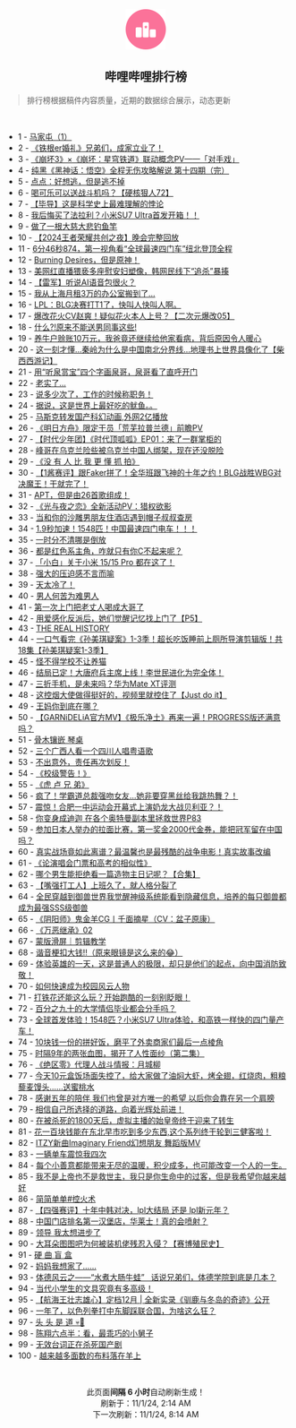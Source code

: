 <div align="center">
    <img src="./assets/icon_rank.png" alt="logo" />
    <h2>哔哩哔哩排行榜</h>
</div>

> 排行榜根据稿件内容质量，近期的数据综合展示，动态更新

<br />

<ul><li><span>1 - <a href=https://www.bilibili.com/BV1VAS4Y8EZL>马家屯（1）</a></span></li><li><span>2 - <a href=https://www.bilibili.com/BV1NU1jY5ErV>《铁根er婚礼》兄弟们，成家立业了！</a></span></li><li><span>3 - <a href=https://www.bilibili.com/BV14pynY9EUj>《崩坏3》×《崩坏：星穹铁道》联动概念PV——「对手戏」</a></span></li><li><span>4 - <a href=https://www.bilibili.com/BV1qXSWYbEZD>纯黑《黑神话：悟空》全程无伤攻略解说&nbsp;第十四期（完）</a></span></li><li><span>5 - <a href=https://www.bilibili.com/BV1FK1hYgE8g>点点：好想逃，但是逃不掉</a></span></li><li><span>6 - <a href=https://www.bilibili.com/BV1mzStY9E3q>喝可乐可以送战斗机吗？【硬核狠人72】</a></span></li><li><span>7 - <a href=https://www.bilibili.com/BV1SDSiYEEL8>【毕导】这是科学史上最难理解的悖论</a></span></li><li><span>8 - <a href=https://www.bilibili.com/BV1ggS4YREHf>我后悔买了法拉利？小米SU7&nbsp;Ultra首发开箱！！</a></span></li><li><span>9 - <a href=https://www.bilibili.com/BV1zpS3YhE4a>做了一根大慈大悲钓鱼竿</a></span></li><li><span>10 - <a href=https://www.bilibili.com/BV1En1jYYEsC>【2024王者荣耀共创之夜】晚会完整回放</a></span></li><li><span>11 - <a href=https://www.bilibili.com/BV1RwS4YcEYL>6分46秒874，第一视角看“全球最速四门车”纽北登顶全程</a></span></li><li><span>12 - <a href=https://www.bilibili.com/BV1ae1jY9EvV>Burning&nbsp;Desires，但是原神！</a></span></li><li><span>13 - <a href=https://www.bilibili.com/BV1KDS3YGEjt>美网红直播猥亵多座慰安妇塑像，韩网民线下“追杀”暴揍</a></span></li><li><span>14 - <a href=https://www.bilibili.com/BV1d6S4YPE7c>【雷军】听说AI语音包很火？</a></span></li><li><span>15 - <a href=https://www.bilibili.com/BV1oVSvYREhX>我从上海月租3万的办公室搬到了…</a></span></li><li><span>16 - <a href=https://www.bilibili.com/BV1ke17YkE2x>LPL：BLG决赛打T1了，快叫人快叫人啊。</a></span></li><li><span>17 - <a href=https://www.bilibili.com/BV1yLSeYeERN>爆改花火CV赵爽！疑似花火本人上号？【二次元爆改05】</a></span></li><li><span>18 - <a href=https://www.bilibili.com/BV1Zc1LY4ESY>什么?!原来不能送男同事这些!</a></span></li><li><span>19 - <a href=https://www.bilibili.com/BV1TvSqYEETK>养牛户赊账10万元，我爸竟还继续给他家看病，背后原因令人暖心</a></span></li><li><span>20 - <a href=https://www.bilibili.com/BV1BgSqYvEDU>这一刻才懂...秦岭为什么是中国南北分界线...地理书上世界具像化了【柴西西游记】</a></span></li><li><span>21 - <a href=https://www.bilibili.com/BV1dTShY3EJE>用“听泉赏宝”四个字画泉哥，泉哥看了直呼开门</a></span></li><li><span>22 - <a href=https://www.bilibili.com/BV1eeSeYHESM>老实了…</a></span></li><li><span>23 - <a href=https://www.bilibili.com/BV1bw1jY2EhK>说多少次了，工作的时候称职务！</a></span></li><li><span>24 - <a href=https://www.bilibili.com/BV1dqS4YKEox>据说，这是世界上最好吃的鱿鱼。。</a></span></li><li><span>25 - <a href=https://www.bilibili.com/BV17eSiYcEro>马斯克转发国产科幻动画,外网2亿播放</a></span></li><li><span>26 - <a href=https://www.bilibili.com/BV1HfSeYNEoZ>《明日方舟》限定干员「荒芜拉普兰德」前瞻PV</a></span></li><li><span>27 - <a href=https://www.bilibili.com/BV1jfSxYAEMW>【时代少年团】《时代顶呱呱》EP01：来了一群掌柜的</a></span></li><li><span>28 - <a href=https://www.bilibili.com/BV1JjSEYUEyH>峰哥在乌克兰险些被乌克兰中国人绑架，现在还没脱险</a></span></li><li><span>29 - <a href=https://www.bilibili.com/BV1sq1YYdEXh>《没&nbsp;有&nbsp;人&nbsp;比&nbsp;我&nbsp;更&nbsp;懂&nbsp;抓&nbsp;拍》</a></span></li><li><span>30 - <a href=https://www.bilibili.com/BV1ubSvYyEWi>【1酱赛评】跟Faker拼了！全华班跟飞神的十年之约！BLG战胜WBG对决魔王！干就完了！</a></span></li><li><span>31 - <a href=https://www.bilibili.com/BV14ZS4YXEjc>APT，但是由26首歌组成！</a></span></li><li><span>32 - <a href=https://www.bilibili.com/BV1AiSYYwEEc>《光与夜之恋》全新活动PV：猎权欲影</a></span></li><li><span>33 - <a href=https://www.bilibili.com/BV1F5S8YSEXS>当和你的沙雕男朋友住酒店遇到帽子叔叔查房</a></span></li><li><span>34 - <a href=https://www.bilibili.com/BV1jPShYLE1j>1.9秒加速！1548匹！中国最速四门电车！！！</a></span></li><li><span>35 - <a href=https://www.bilibili.com/BV1zo1xYfE8D>一时分不清哪是倒放</a></span></li><li><span>36 - <a href=https://www.bilibili.com/BV1UiStYdEzX>都是红色系主角，咋就只有你C不起来呢？</a></span></li><li><span>37 - <a href=https://www.bilibili.com/BV139SbYPE6u>「小白」关于小米&nbsp;15/15&nbsp;Pro&nbsp;都在这了！</a></span></li><li><span>38 - <a href=https://www.bilibili.com/BV16n1jYYEws>强大的压迫感不言而喻</a></span></li><li><span>39 - <a href=https://www.bilibili.com/BV1ztSiYPEyV>天太冷了！</a></span></li><li><span>40 - <a href=https://www.bilibili.com/BV1gd14YJEZ3>男人何苦为难男人</a></span></li><li><span>41 - <a href=https://www.bilibili.com/BV17gSvYoENj>第一次上门把老丈人喝成大哥了</a></span></li><li><span>42 - <a href=https://www.bilibili.com/BV1Un1LYyEqQ>用爱感化反派后，她们觉醒记忆找上门了【P5】</a></span></li><li><span>43 - <a href=https://www.bilibili.com/BV1h514Y7EWd>THE&nbsp;REAL&nbsp;HISTORY</a></span></li><li><span>44 - <a href=https://www.bilibili.com/BV1WmStYEEvN>一口气看完《孙美琪疑案》1-3季！超长吃饭睡前上厕所导演剪辑版！共18集【孙美琪疑案1-3季】</a></span></li><li><span>45 - <a href=https://www.bilibili.com/BV1kKStYjEv3>怪不得学校不让养猫</a></span></li><li><span>46 - <a href=https://www.bilibili.com/BV16B1LYwE1E>结局已定！大唐府兵主席上线！李世民进化为完全体！</a></span></li><li><span>47 - <a href=https://www.bilibili.com/BV13Z1LYJEEP>三折手机，是未来吗？华为Mate&nbsp;XT评测</a></span></li><li><span>48 - <a href=https://www.bilibili.com/BV1FR1WYWEWz>这控烟大使做得挺好的，视频里就控住了【Just&nbsp;do&nbsp;it】</a></span></li><li><span>49 - <a href=https://www.bilibili.com/BV1jQSWYFEkQ>王妈你到底在哪？</a></span></li><li><span>50 - <a href=https://www.bilibili.com/BV1knSVY6EBQ>【GARNiDELiA官方MV】《极乐净土》再来一遍！PROGRESS版还满意吗？</a></span></li><li><span>51 - <a href=https://www.bilibili.com/BV1sP1xYKEZL>骨木镶嵌&nbsp;琴桌</a></span></li><li><span>52 - <a href=https://www.bilibili.com/BV1J91cYREr2>三个广西人看一个四川人唱粤语歌</a></span></li><li><span>53 - <a href=https://www.bilibili.com/BV1vESqYFEGB>不出意外，责任再次划反！</a></span></li><li><span>54 - <a href=https://www.bilibili.com/BV1uVS4YXEpq>《校级警告！》</a></span></li><li><span>55 - <a href=https://www.bilibili.com/BV1wf1EYLEJE>《虎&nbsp;卢&nbsp;兄&nbsp;弟》</a></span></li><li><span>56 - <a href=https://www.bilibili.com/BV1pKSqYMEgY>疯了！学霸道总裁强吻女友…她非要穿黑丝给我跳热舞？！</a></span></li><li><span>57 - <a href=https://www.bilibili.com/BV1S21uYaEz6>震惊！合肥一中运动会开幕式上演奶龙大战贝利亚？！</a></span></li><li><span>58 - <a href=https://www.bilibili.com/BV17C1LYfEH4>你变身成迪迦&nbsp;在各个奥特曼副本里拯救世界P83</a></span></li><li><span>59 - <a href=https://www.bilibili.com/BV1kmStYEEHX>参加日本人举办的拉面比赛，第一奖金2000代金券，能把冠军留在中国吗？</a></span></li><li><span>60 - <a href=https://www.bilibili.com/BV1fr1LYFE23>真实战场竟如此离谱？最温馨也是最残酷的战争电影！真实故事改编</a></span></li><li><span>61 - <a href=https://www.bilibili.com/BV1yoS3YMEmA>《论演唱会门票和高考的相似性》</a></span></li><li><span>62 - <a href=https://www.bilibili.com/BV1UvStY4EAx>哪个男生能拒绝看一篇造物主日记呢？【合集】</a></span></li><li><span>63 - <a href=https://www.bilibili.com/BV1BVStYrEfZ>【嘴强打工人】上班久了，就人格分裂了</a></span></li><li><span>64 - <a href=https://www.bilibili.com/BV1FoStYVEVa>全民穿越到御兽世界我觉醒神级系统能看到隐藏信息，培养的每只御兽都成为最强SSS级御兽</a></span></li><li><span>65 - <a href=https://www.bilibili.com/BV1teSxYJE89>《阴阳师》鬼金羊CG丨千面摘星（CV：盆子原康）</a></span></li><li><span>66 - <a href=https://www.bilibili.com/BV1Sj1LYjEqw>《万恶继承》02</a></span></li><li><span>67 - <a href=https://www.bilibili.com/BV1BG1gYyEpa>蒙版滑屏｜剪辑教学</a></span></li><li><span>68 - <a href=https://www.bilibili.com/BV1VhykYZEzL>谐音梗扣大钱‼️（原来眼镜是这么来的😂）</a></span></li><li><span>69 - <a href=https://www.bilibili.com/BV1UTSiYmEUh>体验英雄的一天，这是普通人的极限，却只是他们的起点，向中国消防致敬！</a></span></li><li><span>70 - <a href=https://www.bilibili.com/BV1Cb1LYMECg>如何快速成为校园风云人物</a></span></li><li><span>71 - <a href=https://www.bilibili.com/BV1rmySYFEU5>打铁花还能这么玩？开始跑酷的一刻别眨眼！</a></span></li><li><span>72 - <a href=https://www.bilibili.com/BV1rHS3YwEXZ>百分之九十的大学情侣毕业都会分手吗？</a></span></li><li><span>73 - <a href=https://www.bilibili.com/BV1mZSbY8E2X>全球首发体验！1548匹？小米SU7&nbsp;Ultra体验，和高铁一样快的四门量产车！</a></span></li><li><span>74 - <a href=https://www.bilibili.com/BV15VSvYRERc>10块钱一份的拼好饭，磨平了外卖商家们最后一点棱角</a></span></li><li><span>75 - <a href=https://www.bilibili.com/BV12BStYsEBT>时隔9年的两张血图，揭开了人性面纱（第二集）</a></span></li><li><span>76 - <a href=https://www.bilibili.com/BV1Aa1LYTEi7>《绝区零》代理人战斗情报：月城柳</a></span></li><li><span>77 - <a href=https://www.bilibili.com/BV1Gx1WYVEnU>今天10元盒饭场面失控了，给大家做了油焖大虾，烤全翅，红烧肉，粗粮藜麦馒头……送蜜桃水</a></span></li><li><span>78 - <a href=https://www.bilibili.com/BV1ixS8Y3EPN>感谢五年的陪伴&nbsp;我们也曾是对方唯一的希望&nbsp;以后你会靠在另一个肩膀</a></span></li><li><span>79 - <a href=https://www.bilibili.com/BV1MVSiYyEAu>相信自己所选择的道路，向着光辉处前进！</a></span></li><li><span>80 - <a href=https://www.bilibili.com/BV1sM1jYrEJS>在被杀死的1800天后，虚拟主播的始皇帝终于迎来了转生</a></span></li><li><span>81 - <a href=https://www.bilibili.com/BV18vStY4EHs>花一百块钱能在东北早市吃到多少东西,这个系列终于轮到三健客啦！</a></span></li><li><span>82 - <a href=https://www.bilibili.com/BV1X517YxEiy>ITZY新曲Imaginary&nbsp;Friend幻想朋友&nbsp;舞蹈版MV</a></span></li><li><span>83 - <a href=https://www.bilibili.com/BV11LSiYGEGG>一辆单车震惊我四次</a></span></li><li><span>84 - <a href=https://www.bilibili.com/BV1asSxYxEug>每个小善意都能带来无尽的温暖，积少成多，也可能改变一个人的一生。</a></span></li><li><span>85 - <a href=https://www.bilibili.com/BV1KnSbYdEPZ>我不是上帝也不是救世主，我只是你生命中的过客，但是我希望你越来越好</a></span></li><li><span>86 - <a href=https://www.bilibili.com/BV1xW14Y3EZS>简简单单#控火术</a></span></li><li><span>87 - <a href=https://www.bilibili.com/BV1tF15YuEeq>【四强赛评】十年中韩对决，lpl大结局&nbsp;还是&nbsp;lpl新元年？</a></span></li><li><span>88 - <a href=https://www.bilibili.com/BV13e1jY9EXE>中国门店排名第一汉堡店，华莱士！真的会喷射？</a></span></li><li><span>89 - <a href=https://www.bilibili.com/BV1fmymYHEZy>领导&nbsp;我太想进步了</a></span></li><li><span>90 - <a href=https://www.bilibili.com/BV1abStYhErR>大耳朵图图吧为何被装机佬残忍入侵？【赛博殖民史】</a></span></li><li><span>91 - <a href=https://www.bilibili.com/BV1971JYwEcV>硬&nbsp;曲&nbsp;盲&nbsp;盒</a></span></li><li><span>92 - <a href=https://www.bilibili.com/BV1Y917YfEzP>妈妈我想家了……</a></span></li><li><span>93 - <a href=https://www.bilibili.com/BV1dJ1WYjE3K>体德风云之——“水煮大肠牛蛙”&nbsp;&nbsp;&nbsp;话说兄弟们，体德学院到底是几本？</a></span></li><li><span>94 - <a href=https://www.bilibili.com/BV1Uo1VY3E5t>当代小学生的文具究竟有多高级！</a></span></li><li><span>95 - <a href=https://www.bilibili.com/BV1guS4YxEgM>【航海王壮志雄心】定档12月&nbsp;|&nbsp;全新实录《驯鹿与冬岛的奇迹》公开</a></span></li><li><span>96 - <a href=https://www.bilibili.com/BV1Qe1xYyE7G>一年了，以色列拳打中东脚踩联合国，为啥这么狂？</a></span></li><li><span>97 - <a href=https://www.bilibili.com/BV1BVStYrEeX>头&nbsp;头&nbsp;是&nbsp;道&nbsp;💀🤚</a></span></li><li><span>98 - <a href=https://www.bilibili.com/BV1i7SxYcEdJ>陈翔六点半：看，最乖巧的小舅子</a></span></li><li><span>99 - <a href=https://www.bilibili.com/BV1681VYfEoK>无效台词正在杀死国产剧</a></span></li><li><span>100 - <a href=https://www.bilibili.com/BV1BJS8YLEfR>越来越多面数的布料落在羊上</a></span></li></ul>

<br />

<p align=center>此页面<strong>间隔 6 小时</strong>自动刷新生成！<br>刷新于：11/1/24, 2:14 AM<br>下一次刷新：11/1/24, 8:14 AM</p>
